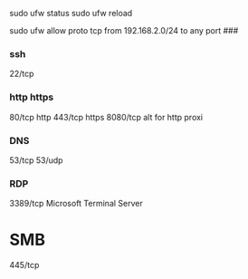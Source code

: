 sudo ufw status
sudo ufw reload

sudo ufw allow proto tcp from 192.168.2.0/24 to any port ###

### ssh
22/tcp

### http https
80/tcp 		http
443/tcp 	https
8080/tcp	alt for http proxi

### DNS
53/tcp
53/udp

### RDP
3389/tcp	Microsoft Terminal Server

# SMB
445/tcp


